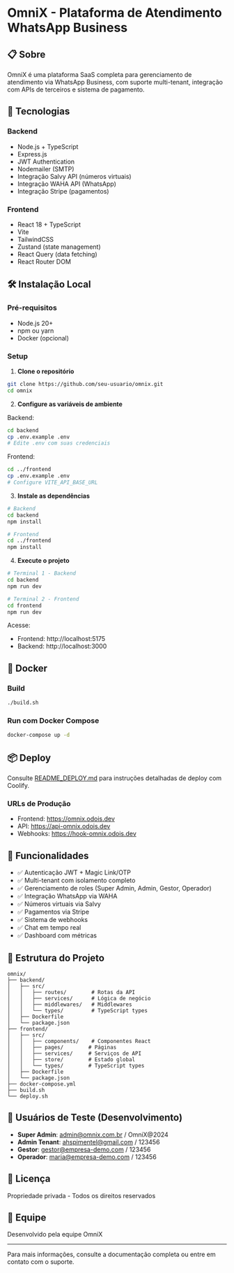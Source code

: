 # OmniX - Plataforma de Atendimento WhatsApp Business

## 📋 Sobre

OmniX é uma plataforma SaaS completa para gerenciamento de atendimento via WhatsApp Business, com suporte multi-tenant, integração com APIs de terceiros e sistema de pagamento.

## 🚀 Tecnologias

### Backend
- Node.js + TypeScript
- Express.js
- JWT Authentication
- Nodemailer (SMTP)
- Integração Salvy API (números virtuais)
- Integração WAHA API (WhatsApp)
- Integração Stripe (pagamentos)

### Frontend
- React 18 + TypeScript
- Vite
- TailwindCSS
- Zustand (state management)
- React Query (data fetching)
- React Router DOM

## 🛠️ Instalação Local

### Pré-requisitos
- Node.js 20+
- npm ou yarn
- Docker (opcional)

### Setup

1. **Clone o repositório**
```bash
git clone https://github.com/seu-usuario/omnix.git
cd omnix
```

2. **Configure as variáveis de ambiente**

Backend:
```bash
cd backend
cp .env.example .env
# Edite .env com suas credenciais
```

Frontend:
```bash
cd ../frontend
cp .env.example .env
# Configure VITE_API_BASE_URL
```

3. **Instale as dependências**

```bash
# Backend
cd backend
npm install

# Frontend
cd ../frontend
npm install
```

4. **Execute o projeto**

```bash
# Terminal 1 - Backend
cd backend
npm run dev

# Terminal 2 - Frontend
cd frontend
npm run dev
```

Acesse:
- Frontend: http://localhost:5175
- Backend: http://localhost:3000

## 🐳 Docker

### Build
```bash
./build.sh
```

### Run com Docker Compose
```bash
docker-compose up -d
```

## 📦 Deploy

Consulte [README_DEPLOY.md](README_DEPLOY.md) para instruções detalhadas de deploy com Coolify.

### URLs de Produção
- Frontend: https://omnix.odois.dev
- API: https://api-omnix.odois.dev
- Webhooks: https://hook-omnix.odois.dev

## 🔐 Funcionalidades

- ✅ Autenticação JWT + Magic Link/OTP
- ✅ Multi-tenant com isolamento completo
- ✅ Gerenciamento de roles (Super Admin, Admin, Gestor, Operador)
- ✅ Integração WhatsApp via WAHA
- ✅ Números virtuais via Salvy
- ✅ Pagamentos via Stripe
- ✅ Sistema de webhooks
- ✅ Chat em tempo real
- ✅ Dashboard com métricas

## 📁 Estrutura do Projeto

```
omnix/
├── backend/
│   ├── src/
│   │   ├── routes/        # Rotas da API
│   │   ├── services/      # Lógica de negócio
│   │   ├── middlewares/   # Middlewares
│   │   └── types/         # TypeScript types
│   ├── Dockerfile
│   └── package.json
├── frontend/
│   ├── src/
│   │   ├── components/    # Componentes React
│   │   ├── pages/        # Páginas
│   │   ├── services/     # Serviços de API
│   │   ├── store/        # Estado global
│   │   └── types/        # TypeScript types
│   ├── Dockerfile
│   └── package.json
├── docker-compose.yml
├── build.sh
└── deploy.sh
```

## 🧪 Usuários de Teste (Desenvolvimento)

- **Super Admin**: admin@omnix.com.br / OmniX@2024
- **Admin Tenant**: ahspimentel@gmail.com / 123456
- **Gestor**: gestor@empresa-demo.com / 123456
- **Operador**: maria@empresa-demo.com / 123456

## 📝 Licença

Propriedade privada - Todos os direitos reservados

## 👥 Equipe

Desenvolvido pela equipe OmniX

---

Para mais informações, consulte a documentação completa ou entre em contato com o suporte.
